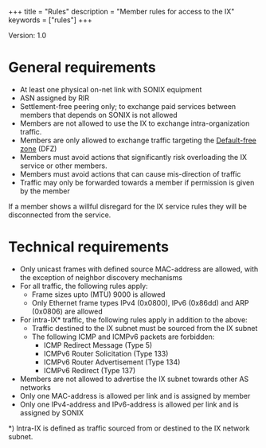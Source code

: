 +++
title = "Rules"
description = "Member rules for access to the IX"
keywords = ["rules"]
+++

Version: 1.0

# General requirements

 * At least one physical on-net link with SONIX equipment
 * ASN assigned by RIR
 * Settlement-free peering only; to exchange paid services between members that depends on SONIX is not allowed
 * Members are not allowed to use the IX to exchange intra-organization traffic.
 * Members are only allowed to exchange traffic targeting the [Default-free zone](https://en.wikipedia.org/wiki/Default-free_zone) (DFZ)
 * Members must avoid actions that significantly risk overloading the IX service or other members.
 * Members must avoid actions that can cause mis-direction of traffic
 * Traffic may only be forwarded towards a member if permission is given by the member

If a member shows a willful disregard for the IX service rules they will be disconnected from the service.

# Technical requirements

 * Only unicast frames with defined source MAC-address are allowed, with the exception of neighbor discovery mechanisms
 * For all traffic, the following rules apply:
   * Frame sizes upto (MTU) 9000 is allowed
   * Only Ethernet frame types IPv4 (0x0800), IPv6 (0x86dd) and ARP (0x0806) are allowed
 * For intra-IX* traffic, the following rules apply in addition to the above:
   * Traffic destined to the IX subnet must be sourced from the IX subnet
   * The following ICMP and ICMPv6 packets are forbidden:
     * ICMP Redirect Message (Type 5)
     * ICMPv6 Router Solicitation (Type 133)
     * ICMPv6 Router Advertisement (Type 134)
     * ICMPv6 Redirect (Type 137)
 * Members are not allowed to advertise the IX subnet towards other AS networks
 * Only one MAC-address is allowed per link and is assigned by member
 * Only one IPv4-address and IPv6-address is allowed per link and is assigned by SONIX

\*) Intra-IX is defined as traffic sourced from or destined to the IX network subnet.
